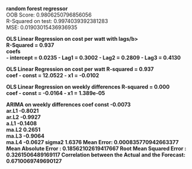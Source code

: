 <b>random forest regressor</b> <br>
OOB Score: 0.9806250796856056 <br>
R-Squared on test: 0.9974039392381283<br>
MSE: 0.01903015436936935
   
   
<b>OLS Linear Regression on cost per watt with lags/b> <br>
R-Squared = 0.937<br>
coefs<br>
    - intercept = 0.0235
    - Lag1 =      0.3002
    - Lag2 =      0.2809
    - Lag3 =      0.4130

OLS Linear Regression on cost per watt
R-squared = 0.937<br>
coef 
    - const = 12.0522
    - x1 =    -0.0102

    
OLS Linear Regression on weekly differences
R-squared = 0.000<br>
coef 
    - const = -0.0164
    - x1 =    1.389e-05

ARIMA on weekly differences
coef
    const         -0.0073  
    ar.L1         -0.8021  
    ar.L2         -0.9927  
    a.L1          -0.1408      
    ma.L2          0.2651      
    ma.L3         -0.9064  
    ma.L4         -0.0627
    sigma2         1.6376
Mean Error:                       0.000835770942663377 
Mean Absolute Error :             0.18562102619417667 
Root Mean Squared Error :         0.3261506489169117 
Correlation between the 
Actual and the Forecast:          0.6710069749690127    
    
    
    